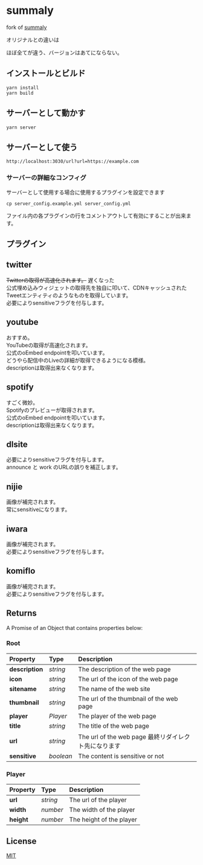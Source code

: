 summaly
================================================================

fork of [summaly](https://github.com/syuilo/summaly)

オリジナルとの違いは

ほぼ全てが違う、バージョンはあてにならない。

## インストールとビルド
```
yarn install
yarn build
```

## サーバーとして動かす
```
yarn server
```

## サーバーとして使う
```
http://localhost:3030/url?url=https://example.com
```

### サーバーの詳細なコンフィグ

サーバーとして使用する場合に使用するプラグインを設定できます
```
cp server_config.example.yml server_config.yml
```

ファイル内の各プラグインの行をコメントアウトして有効にすることが出来ます。

## プラグイン

## twitter
~~Twitterの取得が高速化されます。~~ 遅くなった  
公式埋め込みウィジェットの取得先を独自に叩いて、CDNキャッシュされたTweetエンティティのようなものを取得しています。  
必要によりsensitiveフラグを付与します。

## youtube
おすすめ。  
YouTubeの取得が高速化されます。  
公式のoEmbed endpointを叩いています。  
どうやら配信中のLiveの詳細が取得できるようになる模様。  
descriptionは取得出来なくなります。

## spotify
すごく微妙。  
Spotifyのプレビューが取得されます。  
公式のoEmbed endpointを叩いています。  
descriptionは取得出来なくなります。

## dlsite
必要によりsensitiveフラグを付与します。  
announce と work のURLの誤りを補正します。

## nijie
画像が補完されます。  
常にsensitiveになります。

## iwara
画像が補完されます。  
必要によりsensitiveフラグを付与します。

## komiflo
画像が補完されます。  
必要によりsensitiveフラグを付与します。

## Returns

A Promise of an Object that contains properties below:

### Root

| Property        | Type      | Description                              |
| :-------------- | :-------- | :--------------------------------------- |
| **description** | *string*  | The description of the web page          |
| **icon**        | *string*  | The url of the icon of the web page      |
| **sitename**    | *string*  | The name of the web site                 |
| **thumbnail**   | *string*  | The url of the thumbnail of the web page |
| **player**      | *Player*  | The player of the web page               |
| **title**       | *string*  | The title of the web page                |
| **url**         | *string*  | The url of the web page 最終リダイレクト先になります |
| **sensitive**   | *boolean* | The content is sensitive or not          |

### Player

| Property        | Type     | Description                              |
| :-------------- | :------- | :--------------------------------------- |
| **url**         | *string* | The url of the player                    |
| **width**       | *number* | The width of the player                  |
| **height**      | *number* | The height of the player                 |

License
----------------------------------------------------------------
[MIT](LICENSE)
